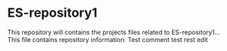 # ES-repository1
This repository will contains the projects files related to ES-repository1...
This file contains repository information.
Test comment
test
rest edit
